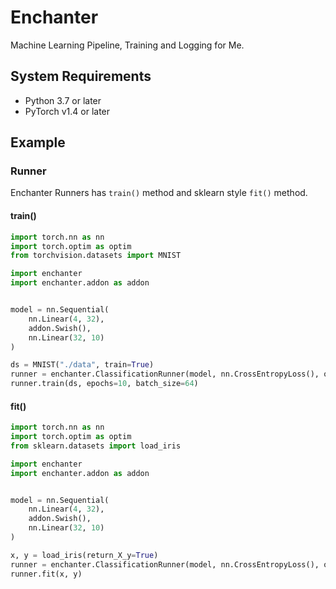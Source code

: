 # Enchanter
Machine Learning Pipeline, Training and Logging for Me.

## System Requirements
* Python 3.7 or later
* PyTorch v1.4 or later


## Example

### Runner
Enchanter Runners has `train()` method and sklearn style `fit()` method.

#### train()
```python
import torch.nn as nn
import torch.optim as optim
from torchvision.datasets import MNIST

import enchanter
import enchanter.addon as addon


model = nn.Sequential(
    nn.Linear(4, 32),
    addon.Swish(),
    nn.Linear(32, 10)
)

ds = MNIST("./data", train=True)
runner = enchanter.ClassificationRunner(model, nn.CrossEntropyLoss(), optim.Adam, {"lr": 0.001})
runner.train(ds, epochs=10, batch_size=64)
```

#### fit()
```python
import torch.nn as nn
import torch.optim as optim
from sklearn.datasets import load_iris

import enchanter
import enchanter.addon as addon


model = nn.Sequential(
    nn.Linear(4, 32),
    addon.Swish(),
    nn.Linear(32, 10)
)

x, y = load_iris(return_X_y=True)
runner = enchanter.ClassificationRunner(model, nn.CrossEntropyLoss(), optim.Adam, {"lr": 0.001})
runner.fit(x, y)
```

